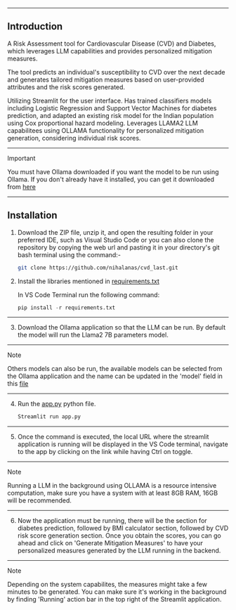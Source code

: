 <!-- <img align="center" alt="Coding" width="100%" height='300px' src=""> -->

___
## Introduction

A Risk Assessment tool for Cardiovascular Disease (CVD) and Diabetes, which leverages LLM capabilities and provides personalized mitigation measures. 

The tool predicts an individual's susceptibility to CVD over the next decade and generates tailored mitigation measures based on user-provided attributes and the risk scores generated. 

Utilizing Streamlit for the user interface. Has trained classifiers models including Logistic Regression and Support Vector Machines for diabetes prediction, and adapted an existing risk model for the Indian population using Cox proportional hazard modeling. Leverages LLAMA2 LLM capabilitees using OLLAMA functionality for personalized mitigation generation, considering individual risk scores. 

___

> [!IMPORTANT]  
> You must have Ollama downloaded if you want the model to be run using Ollama.
> If you don't already have it installed, you can get it downloaded from [here](https://ollama.com/download)

___

## Installation

1. Download the ZIP file, unzip it, and open the resulting folder in your preferred IDE, such as Visual Studio Code or you can also clone the repository by copying the web url and pasting it in your directory's
git bash terminal using the command:-
   ```bash
   git clone https://github.com/nihalanas/cvd_last.git
   ```

2. Install the libraries mentioned in [requirements.txt](https://github.com/nihalanas/cvd_last/blob/main/requirements.txt)

   In VS Code Terminal run the following command:
   
   ```python
   pip install -r requirements.txt
   ```
___

3. Download the Ollama application so that the LLM can be run. By default the model will run the Llama2 7B parameters model. 

___

> [!NOTE]
> Others models can also be run, the available models can be selected from the Ollama application and the name can be updated in the 'model' field in this [file](https://github.com/nihalanas/cvd_last/blob/main/llama2.py)

___

 
4. Run the [app.py](https://github.com/nihalanas/cvd_last/blob/main/app.py) python file.

   ```python
   Streamlit run app.py
   ```
____

5. Once the command is executed, the local URL where the streamlit application is running will be displayed in the VS Code terminal, navigate to the app by clicking on the link while having Ctrl on toggle.

____

> [!NOTE]
>Running a LLM in the background using OLLAMA is a resource intensive computation, make sure you have a system with at least 8GB RAM, 16GB will be recommended. 

____

6. Now the application must be running, there will be the section for diabetes prediction, followed by BMI calculator section, followed by CVD risk score generation section. Once you obtain the scores, you can go ahead and click on 'Generate Mitigation Measures' to have your personalized measures generated by the LLM running in the backend.

____

> [!NOTE]
> Depending on the system capabilites, the measures might take a few minutes to be generated. You can make sure it's working in the background by finding 'Running' action bar in the top right of the Streamlit application.